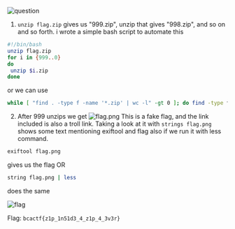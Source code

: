 ![question](https://i.imgur.com/luvPjuM.png)
1) `unzip flag.zip` gives us "999.zip", unzip that gives "998.zip", and so on and so forth. i wrote a simple bash script to automate this

```bash
#!/bin/bash
unzip flag.zip
for i in {999..0}
do
 unzip $i.zip
done
```

or we can use

```bash
while [ "find . -type f -name '*.zip' | wc -l" -gt 0 ]; do find -type f -name "*.zip" -exec unzip -- '{}' ; -exec rm -- '{}' ;; done
```
2) After 999 unzips we get ![flag.png](https://i.imgur.com/oRRChuP.png) This is a fake flag, and the link included is also a troll link.  Taking a look at it with `strings flag.png` shows some text mentioning exiftool and flag also if we run it with less command.

```bash
exiftool flag.png
``` 
gives us the flag
OR

```bash
string flag.png | less
```
does the same

![flag](https://i.imgur.com/bSQunGr.png)

Flag: ```bcactf{z1p_1n51d3_4_z1p_4_3v3r}```
